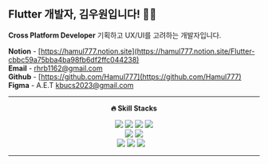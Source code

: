 ## Flutter 개발자, 김우원입니다! 🙌🏻
**Cross Platform Developer** 기획하고 UX/UI를 고려하는 개발자입니다.

**Notion** - [https://hamul777.notion.site](https://hamul777.notion.site/Flutter-cbbc59a75bba4ba98fb6df2ffc044238) <br>
**Email** - rhrb1162@gmail.com <br>
**Github** - [https://github.com/Hamul777](https://github.com/Hamul777) <br>
**Figma** - A.E.T kbucs2023@gmail.com <br>

---
<p align="center">
   <Strong>🔥 Skill Stacks</Strong>
</p>
<p align="center">
<img src="https://img.shields.io/badge/ C++-00599C?style=flat-square&logo=cplusplus&logoColor=white"/> </t>
<img src="https://img.shields.io/badge/ Flutter-02569B?style=flat-square&logo=Flutter&logoColor=white"/> </t>
<img src="https://img.shields.io/badge/ Python-3776AB?style=flat-square&logo=Python&logoColor=white"/> </t>
<img src="https://img.shields.io/badge/ Java-000000?style=flat-square&logo=OpenJDK&logoColor=white"/> </t> <br>
<img src="https://img.shields.io/badge/ Anaconda-44A833?style=flat-square&logo=Anaconda&logoColor=white"/> </t>
<img src="https://img.shields.io/badge/ Androidstudio-3DDC84?style=flat-square&logo=androidstudio&logoColor=white"/> </t> <br>
<img src="https://img.shields.io/badge/ Notion-000000?style=flat-square&logo=notion&logoColor=white"/> </t>
<img src="https://img.shields.io/badge/ Github-181717?style=flat-square&logo=github&logoColor=white"/> </t>
<img src="https://img.shields.io/badge/ Figma-F24E1E?style=flat-square&logo=Figma&logoColor=white"/> </t>  
</p>

---
